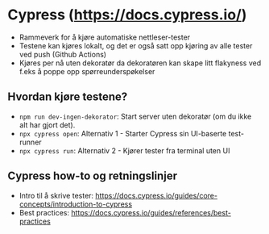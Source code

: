 # Cypress (https://docs.cypress.io/)

- Rammeverk for å kjøre automatiske nettleser-tester
- Testene kan kjøres lokalt, og det er også satt opp kjøring av alle tester ved push (Github Actions)
- Kjøres per nå uten dekoratør da dekoratøren kan skape litt flakyness ved f.eks å poppe opp spørreunderspøkelser

## Hvordan kjøre testene?

- `npm run dev-ingen-dekorator`: Start server uten dekoratør (om du ikke alt har gjort det).
- `npx cypress open`: Alternativ 1 - Starter Cypress sin UI-baserte test-runner
- `npx cypress run`: Alternativ 2 - Kjører tester fra terminal uten UI

## Cypress how-to og retningslinjer

- Intro til å skrive tester: https://docs.cypress.io/guides/core-concepts/introduction-to-cypress
- Best practices: https://docs.cypress.io/guides/references/best-practices
